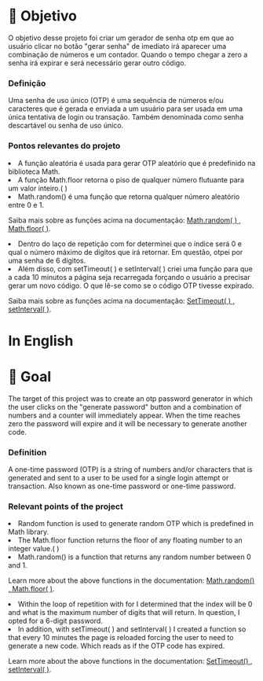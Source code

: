 # 🚩 Objetivo
<p>O objetivo desse projeto foi criar um gerador de senha otp em que ao usuário clicar no botão "gerar senha" de imediato irá aparecer uma combinação de números e um contador. Quando o tempo chegar a zero a senha irá expirar e será necessário gerar outro código. </p>
<h3>Definição</h3>
<p>Uma senha de uso único (OTP) é uma sequência de números e/ou caracteres que é gerada e enviada a um usuário para ser usada em uma única tentativa de login ou transação. Também denominada como senha descartável ou senha de uso único.</p>
<h3>Pontos relevantes do projeto</h3>
<li>A função aleatória é usada para gerar OTP aleatório que é predefinido na biblioteca Math.</li>
<li>A função Math.floor retorna o piso de qualquer número flutuante para um valor inteiro.( )</li>
<li>Math.random() é uma função que retorna qualquer número aleatório entre 0 e 1.</li>
<p>Saiba mais sobre as funções acima na documentação: <a href="https://developer.mozilla.org/pt-BR/docs/Web/JavaScript/Reference/Global_Objects/Math/random#:~:text=A%20fun%C3%A7%C3%A3o%20Math.,dimensionar%20para%20um%20intervalo%20desejado.">Math.random( ) , <a href="https://developer.mozilla.org/pt-BR/docs/Web/JavaScript/Reference/Global_Objects/Math/floor#:~:text=A%20fun%C3%A7%C3%A3o%20Math.,dentre%20o%20n%C3%BAmero%20%22x%22.">Math.floor( )</a>.</p>
<li>Dentro do laço de repetição com for determinei que o índice será 0 e qual o número máximo de digitos que irá retornar. Em questão, otpei por uma senha de 6 dígitos.</li>
<li>Além disso, com setTimeout( ) e setInterval( ) criei uma função para que a cada 10 minutos a página seja recarregada forçando o usuário a precisar gerar um novo código. O que lê-se como se o código OTP tivesse expirado.</li>
<p>Saiba mais sobre as funções acima na documentação: <a href="https://developer.mozilla.org/en-US/docs/Web/API/setTimeout">SetTimeout( ) , <a href="https://developer.mozilla.org/pt-BR/docs/Web/API/setInterval">setInterval( )</a>.</p>


<h1>In English</h1>
<h1>🚩 Goal</h1>
<p>The target of this project was to create an otp password generator in which the user clicks on the "generate password" button and a combination of numbers and a counter will immediately appear. When the time reaches zero the password will expire and it will be necessary to generate another code. </p>
<h3>Definition</h3>
<p>A one-time password (OTP) is a string of numbers and/or characters that is generated and sent to a user to be used for a single login attempt or transaction. Also known as one-time password or one-time password.</p>
<h3>Relevant points of the project</h3>
<li>Random function is used to generate random OTP which is predefined in Math library.</li>
<li>The Math.floor function returns the floor of any floating number to an integer value.( )</li>
<li>Math.random() is a function that returns any random number between 0 and 1.</li>
<p>Learn more about the above functions in the documentation: <a href="https://developer.mozilla.org/en-US/docs/Web/JavaScript/Reference/Global_Objects/Math/random#:~:text= A%20fun%C3%A7%C3%A3o%20Math.,scale%20to%20um%20desiredinterval%20.">Math.random() , <a href="https://developer.mozilla.org/en- BR/docs/Web/JavaScript/Reference/Global_Objects/Math/floor#:~:text=A%20fun%C3%A7%C3%A3o%20Math.,de%20o%20n%C3%BAmero%20%22x% 22.">Math.floor( )</a>.</p>
<li>Within the loop of repetition with for I determined that the index will be 0 and what is the maximum number of digits that will return. In question, I opted for a 6-digit password.</li>
<li>In addition, with setTimeout( ) and setInterval( ) I created a function so that every 10 minutes the page is reloaded forcing the user to need to generate a new code. Which reads as if the OTP code has expired.</li>
<p>Learn more about the above functions in the documentation: <a href="https://developer.mozilla.org/en-US/docs/Web/API/setTimeout">SetTimeout() , <a href="https ://developer.mozilla.org/en-US/docs/Web/API/setInterval">setInterval( )</a>.</p>
